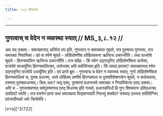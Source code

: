```yaml
---
title: २५३ टिप्पन्यः

---
```


[^3/720]: E2,4,6 om. na

[^3/721]: E2: 4,598; E4: 4,945; E6: 1,280

____________________________________________


## गुणत्वाच् च वेदेन न व्यवस्था स्यात् // MS_३,८.१२ //

अथ यद् उक्तम् - समाख्यानाद् अर्त्विजं तप इति, गुणत्वान् न समाख्यया गृह्यते, यत्र पुरुषस्य गुणभावः, तत्र समाख्या नियामिका।
एवं वा श्येने श्रूयते - लोहितोष्णीषा लोहितवसना ऋत्विजः प्रचरन्तीति। तथा वाजपेये श्रूयते - हिरण्यमालिन ऋत्विजः प्रचरन्तीति। तत्र संदेहः - किं श्येन उद्गातृभिर् लोहितोष्णीषता कर्तव्या, वाजपेये चाध्वर्युभिर् हिरण्यमालित्वम्, उतोभयम् अपि सर्वर्त्विजाम् इति। किं तावत् प्राप्तम्? समाख्यानात् श्येन उद्गातृभिर् वाजपेये ऽध्वर्युभिर् इति। एवं प्राप्ते ब्रूमः - गुणत्वाच् च वेदेन न व्यवस्था स्यात्, गुणो लोहितोष्णीषता हिरण्यमालित्वं च, पुरुषः प्रधानम्, अतो लोहितम् उष्णीषं हिरण्यमाला च पुरुषविशेषणत्वेन श्रूयते, न कर्तव्यतया, तस्मात् पुरुषप्राधान्यम्। किम् अतः? यद्य् एवम्, पुरुषाणां प्रधानभावे समाख्या न नियामिकेत्य् एतद् उक्तम्।
अपि च - गुणत्वश्रवणात् सर्वपुरुषाणाम् एतद् विधानम् इति गम्यते, प्रधानसंनिधौ हि गुणः शिष्यमानः प्रतिप्रधानम् उपदिष्टो भवति। तत्र वचनेन प्राप्तं कथं समाख्यया विद्यमानयापि नियन्तुं शक्येत? तस्माद् उभयत्र सर्वर्त्विग्भिर् एवंजातीयको धर्मः क्रियेतेति।

[४१७][^3/722]
